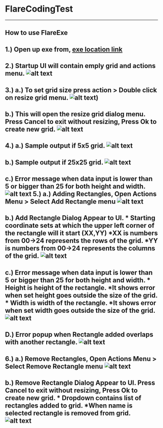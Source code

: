 # FlareCodingTest

----------------
How to use FlareExe
---------------
1.) Open up exe from, [exe location link](https://github.com/MarkSuguitan-10/FlareCodingTest/tree/main/FlareCodingTestExe)
---------------
2.) Startup UI will contain emply grid and actions menu. 
![alt text](https://github.com/MarkSuguitan-10/FlareCodingTest/blob/main/FlareScreenshot/FlareStartup.png)
---------------
3.) a.) To set grid size press action > Double click on resize grid menu.
![alt text](https://github.com/MarkSuguitan-10/FlareCodingTest/blob/main/FlareScreenshot/FlareActionsResizeOption.png))
---------------
b.) This will open the resize grid dialog menu. Press Cancel to exit without resizing, Press Ok to create new grid.
![alt text](https://github.com/MarkSuguitan-10/FlareCodingTest/blob/main/FlareScreenshot/FlareActionsResizeDialog.png)
---------------
4.) a.) Sample output if 5x5 grid.
![alt text](https://github.com/MarkSuguitan-10/FlareCodingTest/blob/main/FlareScreenshot/FlareDatagridview5by5.png)
---------------
b.) Sample output if 25x25 grid.
![alt text](https://github.com/MarkSuguitan-10/FlareCodingTest/blob/main/FlareScreenshot/FlareDatagridview25by25.png)
---------------
c.) Error message when data input is lower than 5 or bigger than 25 for both height and width.
![alt text](https://github.com/MarkSuguitan-10/FlareCodingTest/blob/main/FlareScreenshot/FlareActionsResizeDialogError.png)
5.) a.) Adding Rectangles, Open Actions Menu > Select Add Rectangle menu
![alt text](https://github.com/MarkSuguitan-10/FlareCodingTest/blob/main/FlareScreenshot/FlareDatagridAddRectangeErrorOption.png)
---------------
b.) Add Rectangle Dialog Appear to UI. 
    * Starting coordinate sets at which the upper left corner of the rectangle will it start (XX,YY)
        *XX is numbers from 00->24 represents the rows of the grid.
        *YY is numbers from 00->24 represents the columns of the grid.
![alt text](https://github.com/MarkSuguitan-10/FlareCodingTest/blob/main/FlareScreenshot/FlareDatagridAddRectange.png)
---------------
c.) Error message when data input is lower than 5 or bigger than 25 for both height and width.
    * Height is height of the rectangle.
        *It shows error when set height goes outside the size of the grid.
    * Width is width of the rectangle.
        *It shows error when set width goes outside the size of the grid.
![alt text](https://github.com/MarkSuguitan-10/FlareCodingTest/blob/main/FlareScreenshot/FlareDatagridAddRectangeErrorOutOfRange.png)
---------------
D.) Error popup when Rectangle added overlaps with another rectangle.
![alt text](https://github.com/MarkSuguitan-10/FlareCodingTest/blob/main/FlareScreenshot/FlareDatagridAddRectanglebutOverlapError.png)
---------------
6.) a.) Remove Rectangles, Open Actions Menu > Select Remove Rectangle menu
![alt text](https://github.com/MarkSuguitan-10/FlareCodingTest/blob/main/FlareScreenshot/FlareDatagridRemoveRectangleOption.png)
---------------
b.) Remove Rectangle Dialog Appear to UI. Press Cancel to exit without resizing, Press Ok to create new grid.
    * Dropdown contains list of rectangles added to grid.
        *When name is selected rectangle is removed from grid.
![alt text](https://github.com/MarkSuguitan-10/FlareCodingTest/blob/main/FlareScreenshot/FlareDatagridRemoveRectangleDialog.png)
---------------

